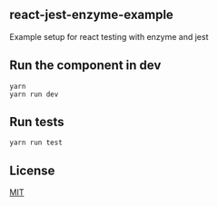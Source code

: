 ## react-jest-enzyme-example

Example setup for react testing with enzyme and jest

## Run the component in dev
    yarn
    yarn run dev

## Run tests
    yarn run test

## License

[MIT](http://isekivacenz.mit-license.org/)
